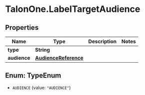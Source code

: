 # TalonOne.LabelTargetAudience

## Properties

Name | Type | Description | Notes
------------ | ------------- | ------------- | -------------
**type** | **String** |  | 
**audience** | [**AudienceReference**](AudienceReference.md) |  | 



## Enum: TypeEnum


* `AUDIENCE` (value: `"AUDIENCE"`)




